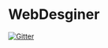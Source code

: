 # WebDesginer

[![Gitter](https://badges.gitter.im/tabkram/WebDesginer.svg)](https://gitter.im/tabkram/WebDesginer?utm_source=badge&utm_medium=badge&utm_campaign=pr-badge&utm_content=badge)